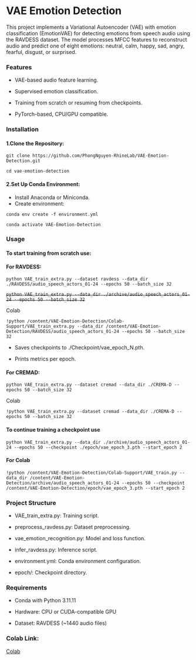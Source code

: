 # VAE Emotion Detection

This project implements a Variational Autoencoder (VAE) with emotion classification (EmotionVAE) for detecting emotions from speech audio using the RAVDESS dataset. The model processes MFCC features to reconstruct audio and predict one of eight emotions: neutral, calm, happy, sad, angry, fearful, disgust, or surprised.

### Features



* VAE-based audio feature learning.

* Supervised emotion classification.

* Training from scratch or resuming from checkpoints.

* PyTorch-based, CPU/GPU compatible.

### Installation

#### 1.Clone the Repository:

`git clone https://github.com/PhongNguyen-RhineLab/VAE-Emotion-Detection.git`

`cd vae-emotion-detection`

#### 2.Set Up Conda Environment:

* Install Anaconda or Miniconda.
* Create environment:

`conda env create -f environment.yml`

`conda activate VAE-Emotion-Detection`

### Usage

#### To start training from scratch use:

#### For RAVDESS:

`python VAE_train_extra.py --dataset ravdess --data_dir ./RAVDESS/audio_speech_actors_01-24 --epochs 50 --batch_size 32`

~~`python VAE_train_extra.py --data_dir ./archive/audio_speech_actors_01-24 --epochs 50 --batch_size 32`~~

Colab

`!python /content/VAE-Emotion-Detection/Colab-Support/VAE_train_extra.py --data_dir /content/VAE-Emotion-Detection/RAVDESS/audio_speech_actors_01-24 --epochs 50 --batch_size 32`

* Saves checkpoints to ./Checkpoint/vae_epoch_N.pth.

* Prints metrics per epoch.

#### For CREMAD:

`python VAE_train_extra.py --dataset cremad --data_dir ./CREMA-D --epochs 50 --batch_size 32`

Colab

`!python VAE_train_extra.py --dataset cremad --data_dir ./CREMA-D --epochs 50 --batch_size 32`

#### To continue training a checkpoint use

`python VAE_train_extra.py --data_dir ./archive/audio_speech_actors_01-24 --epochs 50 --checkpoint ./epoch/vae_epoch_3.pth --start_epoch 2`

#### For Colab

`!python /content/VAE-Emotion-Detection/Colab-Support/VAE_train.py --data_dir /content/VAE-Emotion-Detection/archive/audio_speech_actors_01-24 --epochs 50 --checkpoint /content/VAE-Emotion-Detection/epoch/vae_epoch_3.pth --start_epoch 2`

### Project Structure

* VAE_train_extra.py: Training script.

* preprocess_ravdess.py: Dataset preprocessing.

* vae_emotion_recognition.py: Model and loss function.

* infer_ravdess.py: Inference script.

* environment.yml: Conda environment configuration.

* epoch/: Checkpoint directory.

### Requirements

* Conda with Python 3.11.11

* Hardware: CPU or CUDA-compatible GPU

* Dataset: RAVDESS (~1440 audio files)

### Colab Link:

[Colab](https://colab.research.google.com/drive/1BJ7kHSrqiIF6kz5iYQhZ2QvYJKJnW_Hl?usp=sharing)